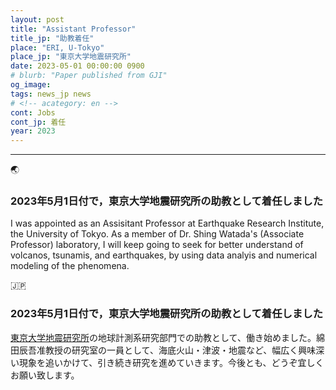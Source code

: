 ```yaml
---
layout: post
title: "Assistant Professor"
title_jp: "助教着任"
place: "ERI, U-Tokyo"
place_jp: "東京大学地震研究所"
date: 2023-05-01 00:00:00 0900
# blurb: "Paper published from GJI"
og_image:
tags: news_jp news
# <!-- acategory: en -->
cont: Jobs
cont_jp: 着任
year: 2023
---
```



<!-- ![イメージ](../../../../../assets/mypaperimg/SDB+2022.png) -->

---
🌏<br>
### 2023年5月1日付で，東京大学地震研究所の助教として着任しました
I was appointed as an Assisitant Professor at Earthquake Research Institute, the University of Tokyo. As a member of Dr. Shing Watada's (Associate Professor) laboratory, I will keep going to seek for better understand of volcanos, tsunamis, and earthquakes, by using data analyis and numerical modeling of the phenomena.

🇯🇵 <br>
### 2023年5月1日付で，東京大学地震研究所の助教として着任しました
[東京大学地震研究所](https://www.eri.u-tokyo.ac.jp/member/)の地球計測系研究部門での助教として、働き始めました。綿田辰吾准教授の研究室の一員として、海底火山・津波・地震など、幅広く興味深い現象を追いかけて、引き続き研究を進めていきます。今後とも、どうぞ宜しくお願い致します。

<!-- ---
**Paper information/論文情報** <br>
*Phase delay of short-period tsunamis in the density-stratified compressible ocean over the elastic Earth* <br>
– Osamu Sandanbata, Shingo Watada, Tung-Cheng Ho, and Kenji Satake
<br>
Link: [Geophysical Journal International](https://doi.org/10.1093/gji/ggab192) -->
